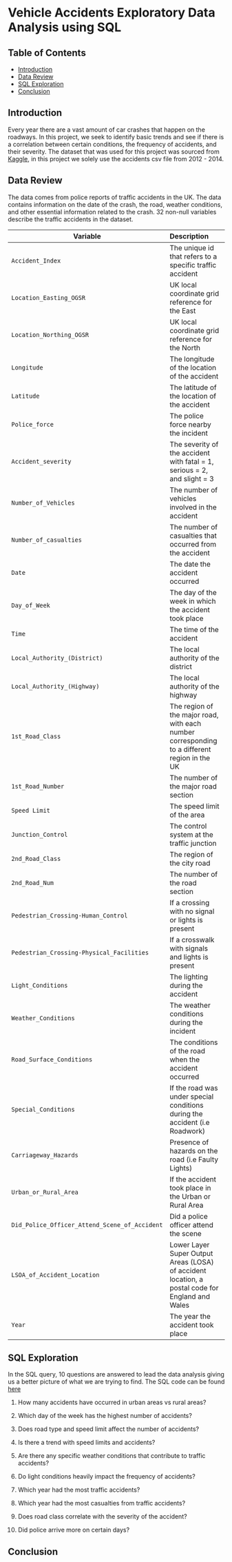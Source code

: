# Vehicle Accidents Exploratory Data Analysis using SQL

## Table of Contents
* [Introduction](#introduction)
* [Data Review](#data-review)
* [SQL Exploration](#sql-exploration)
* [Conclusion](#conclusion)

## Introduction

Every year there are a vast amount of car crashes that happen on the roadways. In this project, we seek to identify basic trends and see if there is a correlation between certain conditions, the frequency of accidents, and their severity.  The dataset that was used for this project was sourced from [Kaggle](https://www.kaggle.com/datasets/daveianhickey/2000-16-traffic-flow-england-scotland-wales?select=accidents_2012_to_2014.csv), in this project we solely use the accidents csv file from 2012 - 2014. 

## Data Review

The data comes from police reports of traffic accidents in the UK. The data contains information on the date of the crash, the road, weather conditions, and other essential information related to the crash. 32 non-null variables describe the traffic accidents in the dataset.

| Variable      | Description           | 
| ------------- |:---------------------| 
| `Accident_Index`     | The unique id that refers to a specific traffic accident |
| `Location_Easting_OGSR`     | UK local coordinate grid reference for the East     |   
| `Location_Northing_OGSR` | UK local coordinate grid reference for the North                                    |
| `Longitude`  | The longitude of the location of the accident                             |
| `Latitude`  | The latitude of the location of the accident                        |
| `Police_force`  | The police force nearby the incident                        |
| `Accident_severity`  | The severity of the accident with fatal = 1, serious = 2, and slight = 3                               |
| `Number_of_Vehicles`  | The number of vehicles involved in the accident                           |
| `Number_of_casualties`  | The number of casualties that occurred from the accident                                |
| `Date`  | The date the accident occurred                                   |
| `Day_of_Week` | The day of the week in which the accident took place                                |
| `Time`  | The time of the accident                   |
| `Local_Authority_(District)`  | The local authority of the district          |
| `Local_Authority_(Highway)`  | The local authority of the highway                      |
| `1st_Road_Class`  |  The region of the major road, with each number corresponding to a different region in the UK                        |
| `1st_Road_Number`  | The number of the major road section               |
| `Speed Limit`  | The speed limit of the area                          |
| `Junction_Control`     | The control system at the traffic junction |
| `2nd_Road_Class`     |  The region of the city road |   
| `2nd_Road_Num` | The number of the road section                                     |
| `Pedestrian_Crossing-Human_Control`  | If a crossing with no signal or lights is present                          |
| `Pedestrian_Crossing-Physical_Facilities`  | If a crosswalk with signals and lights is present                    |
| `Light_Conditions`  | The lighting during the accident                      |
| `Weather_Conditions`  | The weather conditions during the incident                            |
| `Road_Surface_Conditions`  | The conditions of the road when the accident occurred                           |
| `Special_Conditions`  | If the road was under special conditions during the accident (i.e Roadwork)                         |
| `Carriageway_Hazards`  | Presence of hazards on the road (i.e Faulty Lights)                                  |
| `Urban_or_Rural_Area` | If the accident took place in the Urban or Rural Area                     |
| `Did_Police_Officer_Attend_Scene_of_Accident`  | Did a police officer attend the scene               |
| `LSOA_of_Accident_Location`  | Lower Layer Super Output Areas (LOSA) of accident location, a postal code for England and Wales        |
| `Year`  | The year the accident took place                   |

## SQL Exploration

In the SQL query, 10 questions are answered to lead the data analysis giving us a better picture of what we are trying to find. The SQL code can be found [here](https://github.com/jidafan/SQL-Vehicle-Accidents)

1. How many accidents have occurred in urban areas vs rural areas?

2. Which day of the week has the highest number of accidents?

3. Does road type and speed limit affect the number of accidents?

4. Is there a trend with speed limits and accidents?

5. Are there any specific weather conditions that contribute to traffic accidents?

6. Do light conditions heavily impact the frequency of accidents?

7. Which year had the most traffic accidents?

8. Which year had the most casualties from traffic accidents?

9. Does road class correlate with the severity of the accident?

10. Did police arrive more on certain days?


## Conclusion
